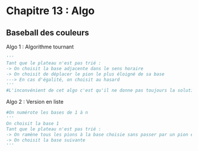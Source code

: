 # Chapitre 13 : Algo
## Baseball des couleurs

Algo 1 : Algorithme tournant
```python
'''
Tant que le plateau n'est pas trié :
-> On choisit la base adjacente dans le sens horaire
-> On choisit de déplacer le pion le plus éloigné de sa base
---> En cas d'égalité, on choisit au hasard
'''
#L'inconvénient de cet algo c'est qu'il ne donne pas toujours la solution auquel cas il boucle à l'infini
```

Algo 2 : Version en liste
```python
#On numérote les bases de 1 à n
'''
On choisit la base 1
Tant que le plateau n'est pas trié :
-> On ramène tous les pions à la base choisie sans passer par un pion entre la dernière et la première base
-> On choisit la base suivante
'''
```